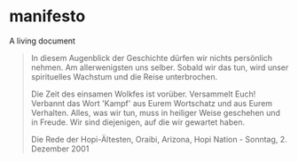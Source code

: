 # manifesto
A living document 
>In diesem Augenblick der Geschichte dürfen wir nichts persönlich nehmen.
>Am allerwenigsten uns selber.
>Sobald wir das tun, wird unser spirituelles Wachstum und die Reise unterbrochen.
>
>Die Zeit des einsamen Wolkfes ist vorüber.
>Versammelt Euch!
>Verbannt das Wort 'Kampf' aus Eurem Wortschatz und aus Eurem Verhalten.
>Alles, was wir tun, muss in heiliger Weise geschehen und in Freude.
>Wir sind diejenigen, auf die wir gewartet haben.
>
>Die Rede der Hopi-Ältesten, Oraibi, Arizona, Hopi Nation - Sonntag, 2. Dezember 2001
